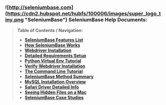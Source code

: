 ### ![http://seleniumbase.com](https://cdn2.hubspot.net/hubfs/100006/images/super_logo_tiny.png "SeleniumBase") SeleniumBase Help Documents:

> **Table of Contents / Navigation:**
> - [**SeleniumBase Features List**](https://github.com/seleniumbase/SeleniumBase/blob/master/help_docs/features_list.md)
> - [**How SeleniumBase Works**](https://github.com/seleniumbase/SeleniumBase/blob/master/help_docs/how_it_works.md)
> - [**Webdriver Installation**](https://github.com/seleniumbase/SeleniumBase/blob/master/help_docs/webdriver_installation.md)
> - [**Detailed Requirements Setup**](https://github.com/seleniumbase/SeleniumBase/blob/master/help_docs/requirements_installation.md)
> - [**Python Virtual Env Tutorial**](https://github.com/seleniumbase/SeleniumBase/blob/master/help_docs/virtualenv_instructions.md)
> - [**Verify Webdriver Installation**](https://github.com/seleniumbase/SeleniumBase/blob/master/help_docs/verify_webdriver.md)
> - [**The Command Line Tutorial**](https://github.com/seleniumbase/SeleniumBase/blob/master/help_docs/command_line.md)
> - [**SeleniumBase Method Summary**](https://github.com/seleniumbase/SeleniumBase/blob/master/help_docs/method_summary.md)
> - [**MySQL Installation Overview**](https://github.com/seleniumbase/SeleniumBase/blob/master/help_docs/mysql_installation.md)
> - [**Safari Driver Detailed Info**](https://github.com/seleniumbase/SeleniumBase/blob/master/help_docs/using_safari_driver.md)
> - [**Seeing Hidden Files on a Mac**](https://github.com/seleniumbase/SeleniumBase/blob/master/help_docs/hidden_files_info.md)
> - [**SeleniumBase Case Studies**](https://github.com/seleniumbase/SeleniumBase/blob/master/help_docs/happy_customers.md)
